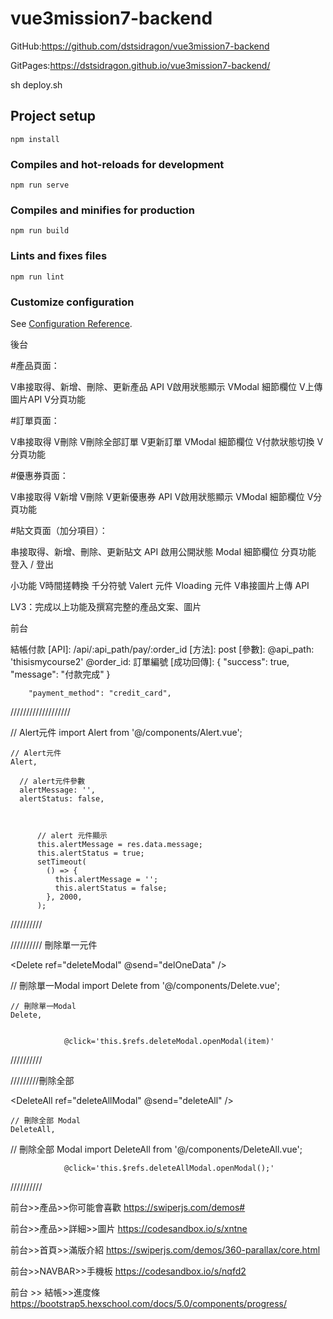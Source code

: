 # vue3mission7-backend
GitHub:https://github.com/dstsidragon/vue3mission7-backend


GitPages:https://dstsidragon.github.io/vue3mission7-backend/

sh deploy.sh
## Project setup
```
npm install
```

### Compiles and hot-reloads for development
```
npm run serve
```

### Compiles and minifies for production
```
npm run build
```

### Lints and fixes files
```
npm run lint
```

### Customize configuration
See [Configuration Reference](https://cli.vuejs.org/config/).



後台

#產品頁面：

V串接取得、新增、刪除、更新產品 API
V啟用狀態顯示
VModal 細節欄位
V上傳圖片API 
V分頁功能

#訂單頁面：

V串接取得
V刪除
V刪除全部訂單
V更新訂單 
VModal 細節欄位
V付款狀態切換
V分頁功能

#優惠券頁面：

V串接取得
V新增
V刪除
V更新優惠券 API
V啟用狀態顯示
VModal 細節欄位
V分頁功能

#貼文頁面（加分項目）：

串接取得、新增、刪除、更新貼文 API
啟用公開狀態
Modal 細節欄位
分頁功能
登入 / 登出

小功能
V時間搓轉換
千分符號
Valert 元件
Vloading 元件
V串接圖片上傳 API

LV3：完成以上功能及撰寫完整的產品文案、圖片



前台

結帳付款
[API]: /api/:api_path/pay/:order_id
[方法]: post
[參數]:
	@api_path: 'thisismycourse2'
	@order_id: 訂單編號
[成功回傳]:
	{
    "success": true,
    "message": "付款完成"
  }

  
        "payment_method": "credit_card",




///////////////////

<!-- Alert元件 start -->
<Alert class="alert-position"  v-if="alertMessage" :message="alertMessage"
:status="alertStatus" />
<!-- Alert元件 end -->


// Alert元件
import Alert from '@/components/Alert.vue';


    // Alert元件
    Alert,

      // alert元件參數
      alertMessage: '',
      alertStatus: false,



          // alert 元件顯示
          this.alertMessage = res.data.message;
          this.alertStatus = true;
          setTimeout(
            () => {
              this.alertMessage = '';
              this.alertStatus = false;
            }, 2000,
          );

//////////


////////// 刪除單一元件

  <!-- 刪除單一Modal start-->
  <Delete ref="deleteModal"  @send="delOneData" />
  <!-- 刪除單一Modal end-->


// 刪除單一Modal
import Delete from '@/components/Delete.vue';

    // 刪除單一Modal
    Delete,

    
                @click='this.$refs.deleteModal.openModal(item)'
//////////

/////////刪除全部

  <!-- 刪除全部Modal start-->
  <DeleteAll ref="deleteAllModal"  @send="deleteAll" />
  <!-- 刪除全部Modal end-->

    // 刪除全部 Modal
    DeleteAll,

// 刪除全部 Modal
import DeleteAll from '@/components/DeleteAll.vue';

                @click='this.$refs.deleteAllModal.openModal();'

//////////


前台>>產品>>你可能會喜歡
https://swiperjs.com/demos#

前台>>產品>>詳細>>圖片
https://codesandbox.io/s/xntne

前台>>首頁>>滿版介紹
https://swiperjs.com/demos/360-parallax/core.html


前台>>NAVBAR>>手機板
https://codesandbox.io/s/nqfd2

前台 >> 結帳>>進度條
https://bootstrap5.hexschool.com/docs/5.0/components/progress/